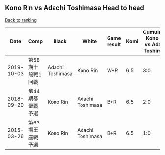 ## Kono Rin vs Adachi Toshimasa Head to head

[Back to ranking](../../index.md)




| **Date** | **Comp** | **Black** | **White** | **Game result** | **Komi** | **Cumulative Kono Rin vs Adachi Toshimasa** | **Kono Rin streak** | **Adachi Toshimasa streak** | 
| --- | --- | --- | --- | --- | --- | --- | --- | --- |
| 2019-10-03 | 第58期十段戦1回戦 | Adachi Toshimasa | Kono Rin | W+R | 6.5 | 3:0 | 3 | 0 | 
| 2018-09-20 | 第44期碁聖戦予選 | Kono Rin | Adachi Toshimasa | B+R | 6.5 | 2:0 | 2 | 0 | 
| 2015-03-26 | 第63期王座戦予選 | Kono Rin | Adachi Toshimasa | B+R | 6.5 | 1:0 | 1 | 0 |




